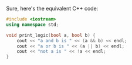 Sure, here's the equivalent C++ code:

```cpp
#include <iostream>
using namespace std;

void print_logic(bool a, bool b) {
    cout << "a and b is " << (a && b) << endl;
    cout << "a or b is " << (a || b) << endl;
    cout << "not a is " << !a << endl;
}
```
